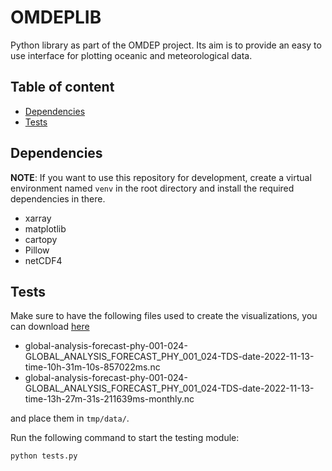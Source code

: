 # OMDEPLIB

Python library as part of the OMDEP project. Its aim is to provide an
easy to use interface for plotting oceanic and meteorological data.

## Table of content

- [Dependencies](#dependencies)
- [Tests](#tests)

## Dependencies

**NOTE**: If you want to use this repository for development,
create a virtual environment named `venv` in the root directory
and install the required dependencies in there.

- xarray
- matplotlib
- cartopy
- Pillow
- netCDF4

## Tests

Make sure to have the following files used to create the visualizations, you can download [here](https://drive.google.com/drive/folders/1TTOIBGoP5B0xvj9gcYnuUWBYy3rgmuCx?usp=share_link)

- global-analysis-forecast-phy-001-024-GLOBAL_ANALYSIS_FORECAST_PHY_001_024-TDS-date-2022-11-13-time-10h-31m-10s-857022ms.nc
- global-analysis-forecast-phy-001-024-GLOBAL_ANALYSIS_FORECAST_PHY_001_024-TDS-date-2022-11-13-time-13h-27m-31s-211639ms-monthly.nc

and place them in `tmp/data/`.

Run the following command to start the testing module:

``` sh
python tests.py
```
